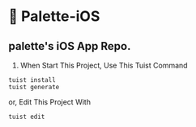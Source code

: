 # 🎨 Palette-iOS
palette's iOS App Repo.
---
1. When Start This Project, Use This Tuist Command

```
tuist install
tuist generate
```
or, Edit This Project With

```
tuist edit
```
